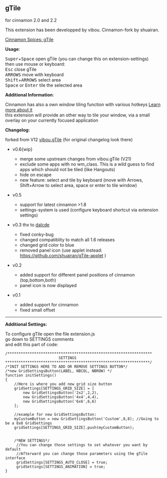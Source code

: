 gTile
-----
for cinnamon 2.0 and 2.2

This extension has been developped by vibou. Cinnamon-fork by shuairan.

[Cinnamon Spices: gTile](http://cinnamon-spices.linuxmint.com/extensions/view/21)

**Usage**:

  <kbd>Super</kbd>+<kbd>Space</kbd> open gTile  (you can change this on extension-settings)  
  then use mouse or keyboard:  
  <kbd>Esc</kbd> close gTile  
  <kbd>ARROWS</kbd> move with keyboard  
  <kbd>Shift</kbd>+<kbd>ARROWS</kbd> select area  
  <kbd>Space</kbd> or <kbd>Enter</kbd> tile the selected area  

**Additional Information**:

  Cinnamon has also a own window tiling function with various hotkeys [Learn more about it](http://segfault.linuxmint.com/2013/07/new-window-tiling-and-snapping-functionality/)  
  this extension will provide an other way to tile your window, via a small overlay on your currently focused application

**Changelog:**

forked from V12 [vibou.gTile](https://github.com/vibou/vibou.gTile) (for original changelog look there)

* v0.6{wip}
    + merge some upstream changes from vibou.gTile (V21)
    + exclude some apps with no wm_class. This is a wild guess to find apps which should not be tiled (like Hangouts)
    + hide on escape
    + new feature: select and tile by keyboard (move with Arrows, Shift+Arrow to select area, space or enter to tile window)

* v0.5 
    + support for latest cinnamon >1.8
    + settings-system is used (configure keyboard shortcut via extension settings)

* v0.3 thx to [dalcde](https://github.com/dalcde)
    + fixed conky-bug
    + changed compatiblity to match all 1.6 releases
    + changed grid color to blue
    + removed panel icon (use applet instead: https://github.com/shuairan/gTile-applet )

* v0.2
    + added support for different panel positions of cinnamon (top,bottom,both)
    + panel icon is now displayed

* v0.1
    + added support for cinnamon
    + fixed small offset

-----

**Additional Settings:**

To configure gTile open the file extension.js  
go down to SETTINGS comments  
and edit this part of code:
    

    /*****************************************************************
                            SETTINGS
    *****************************************************************/
    /*INIT SETTINGS HERE TO ADD OR REMOVE SETTINGS BUTTON*/
    /*new GridSettingsButton(LABEL, NBCOL, NBROW) */
    function initSettings()
    {
        //Here is where you add new grid size button
        gridSettings[SETTINGS_GRID_SIZE] = [
            new GridSettingsButton('2x2',2,2),
            new GridSettingsButton('4x4',4,4),
            new GridSettingsButton('6x6',6,6)
        ];
        
        //example for new GridSettingsButton:
        myCustomButton = new GridSettingsButton('Custom',8,8); //Going to be a 8x8 GridSettings 
        gridSettings[SETTINGS_GRID_SIZE].push(myCustomButton);
        
        
        /*NEW SETTINGS*/    
         //You can change those settings to set whatever you want by default
         //Afterward you can change those parameters using the gTile interface
         gridSettings[SETTINGS_AUTO_CLOSE] = true;
         gridSettings[SETTINGS_ANIMATION] = true;
    }
